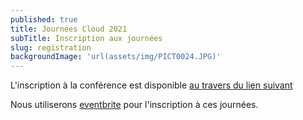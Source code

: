```yaml
---
published: true
title: Journées Cloud 2021
subTitle: Inscription aux journées
slug: registration
backgroundImage: 'url(assets/img/PICT0024.JPG)'
---
```


L'inscription à la conférence est disponible [au travers du lien suivant](https://www.eventbrite.fr/e/billets-journees-cloud-2021-191142621727)



Nous utiliserons [eventbrite](https://www.eventbrite.fr/) pour l'inscription à ces journées.


